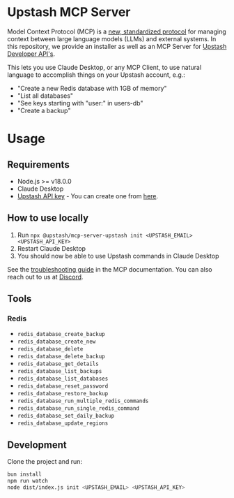 # Upstash MCP Server

Model Context Protocol (MCP) is a [new, standardized protocol](https://modelcontextprotocol.io/introduction) for managing context between large language models (LLMs) and external systems. In this repository, we provide an installer as well as an MCP Server for [Upstash Developer API's](https://upstash.com/docs/devops/developer-api).

This lets you use Claude Desktop, or any MCP Client, to use natural language to accomplish things on your Upstash account, e.g.:

- "Create a new Redis database with 1GB of memory"
- "List all databases"
- "See keys starting with "user:" in users-db"
- "Create a backup"

# Usage

## Requirements

- Node.js >= v18.0.0
- Claude Desktop
- [Upstash API key](https://upstash.com/docs/devops/developer-api) - You can create one from [here](https://console.upstash.com/account/api).

## How to use locally

1. Run `npx @upstash/mcp-server-upstash init <UPSTASH_EMAIL> <UPSTASH_API_KEY>`
2. Restart Claude Desktop
3. You should now be able to use Upstash commands in Claude Desktop

See the [troubleshooting guide](https://modelcontextprotocol.io/quickstart#troubleshooting) in the MCP documentation. You can also reach out to us at [Discord](https://discord.com/invite/w9SenAtbme).

## Tools

### Redis

- `redis_database_create_backup`
- `redis_database_create_new`
- `redis_database_delete`
- `redis_database_delete_backup`
- `redis_database_get_details`
- `redis_database_list_backups`
- `redis_database_list_databases`
- `redis_database_reset_password`
- `redis_database_restore_backup`
- `redis_database_run_multiple_redis_commands`
- `redis_database_run_single_redis_command`
- `redis_database_set_daily_backup`
- `redis_database_update_regions`

## Development

Clone the project and run:

```bash
bun install
npm run watch
node dist/index.js init <UPSTASH_EMAIL> <UPSTASH_API_KEY>
```
